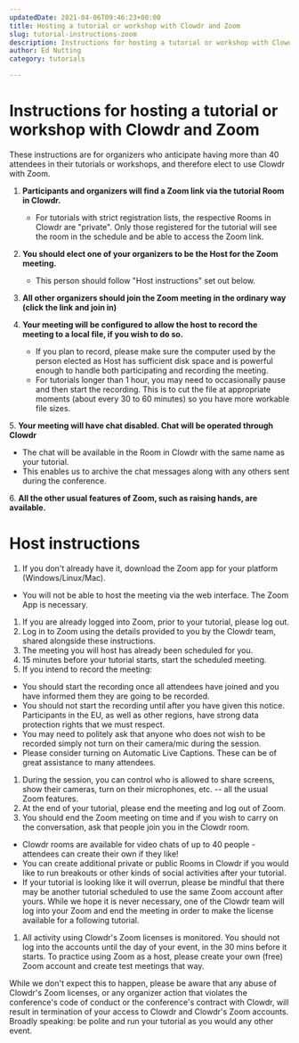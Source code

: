 ```yaml
---
updatedDate: 2021-04-06T09:46:23+00:00
title: Hosting a tutorial or workshop with Clowdr and Zoom
slug: tutorial-instructions-zoom
description: Instructions for hosting a tutorial or workshop with Clowdr and Zoom
author: Ed Nutting
category: tutorials

---
```

# **Instructions for hosting a tutorial or workshop with Clowdr and Zoom**

These instructions are for organizers who anticipate having more than 40 attendees in their tutorials or workshops, and therefore elect to use Clowdr with Zoom.

1. **Participants and organizers will find a Zoom link via the tutorial Room in Clowdr.**
   * For tutorials with strict registration lists, the respective Rooms in Clowdr are "private". Only those registered for the tutorial will see the room in the schedule and be able to access the Zoom link.


2. **You should elect one of your organizers to be the Host for the Zoom meeting.**
   * This person should follow "Host instructions" set out below.


3. **All other organizers should join the Zoom meeting in the ordinary way (click the link and join in)**
4. **Your meeting will be configured to allow the host to record the meeting to a local file, if you wish to do so.**
   * If you plan to record, please make sure the computer used by the person elected as Host has sufficient disk space and is powerful enough to handle both participating and recording the meeting.
   * For tutorials longer than 1 hour, you may need to occasionally pause and then start the recording. This is to cut the file at appropriate moments (about every 30 to 60 minutes) so you have more workable file sizes.

5\. **Your meeting will have chat disabled. Chat will be operated through Clowdr**

* The chat will be available in the Room in Clowdr with the same name as your tutorial.
* This enables us to archive the chat messages along with any others sent during the conference.

6\. **All the other usual features of Zoom, such as raising hands, are available.**

# **Host instructions**

1. If you don't already have it, download the Zoom app for your platform (Windows/Linux/Mac).

* You will not be able to host the meeting via the web interface. The Zoom App is necessary.

1. If you are already logged into Zoom, prior to your tutorial, please log out.
2. Log in to Zoom using the details provided to you by the Clowdr team, shared alongside these instructions.
3. The meeting you will host has already been scheduled for you.
4. 15 minutes before your tutorial starts, start the scheduled meeting.
5. If you intend to record the meeting:

* You should start the recording once all attendees have joined and you have informed them they are going to be recorded.
* You should not start the recording until after you have given this notice. Participants in the EU, as well as other regions, have strong data protection rights that we must respect.
* You may need to politely ask that anyone who does not wish to be recorded simply not turn on their camera/mic during the session.
* Please consider turning on Automatic Live Captions. These can be of great assistance to many attendees.

1. During the session, you can control who is allowed to share screens, show their cameras, turn on their microphones, etc. -- all the usual Zoom features.
2. At the end of your tutorial, please end the meeting and log out of Zoom.
3. You should end the Zoom meeting on time and if you wish to carry on the conversation, ask that people join you in the Clowdr room.

* Clowdr rooms are available for video chats of up to 40 people - attendees can create their own if they like!
* You can create additional private or public Rooms in Clowdr if you would like to run breakouts or other kinds of social activities after your tutorial.
* If your tutorial is looking like it will overrun, please be mindful that there may be another tutorial scheduled to use the same Zoom account after yours. While we hope it is never necessary, one of the Clowdr team will log into your Zoom and end the meeting in order to make the license available for a following tutorial.

1. All activity using Clowdr's Zoom licenses is monitored. You should not log into the accounts until the day of your event, in the 30 mins before it starts. To practice using Zoom as a host, please create your own (free) Zoom account and create test meetings that way.

While we don't expect this to happen, please be aware that any abuse of Clowdr's Zoom licenses, or any organizer action that violates the conference's code of conduct or the conference's contract with Clowdr, will result in termination of your access to Clowdr and Clowdr's Zoom accounts. Broadly speaking: be polite and run your tutorial as you would any other event.